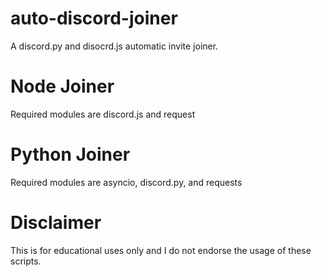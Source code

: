 # auto-discord-joiner
A discord.py and disocrd.js automatic invite joiner.

# Node Joiner
Required modules are discord.js and request

# Python Joiner
Required modules are asyncio, discord.py, and requests

# Disclaimer
This is for educational uses only and I do not endorse the usage of these scripts.

